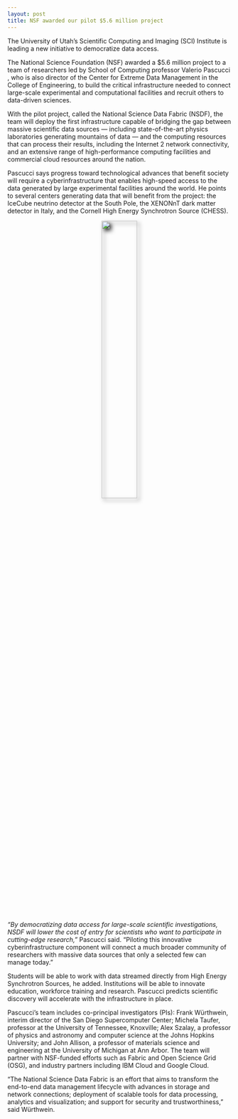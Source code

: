 ```yaml
---
layout: post
title: NSF awarded our pilot $5.6 million project
---
```


The University of Utah’s Scientific Computing and Imaging (SCI) Institute is leading a new initiative to democratize data access.

The National Science Foundation (NSF) awarded a $5.6 million project to a team of researchers led by School of Computing professor Valerio Pascucci , who is also director of the Center for Extreme Data Management in the College of Engineering, to build the critical infrastructure needed to connect large-scale experimental and computational facilities and recruit others to data-driven sciences.

With the pilot project, called the National Science Data Fabric (NSDF), the team will deploy the first infrastructure capable of bridging the gap between massive scientific data sources — including state-of-the-art physics laboratories generating mountains of data — and the computing resources that can process their results, including the Internet 2 network connectivity, and an extensive range of high-performance computing facilities and commercial cloud resources around the nation.

Pascucci says progress toward technological advances that benefit society will require a cyberinfrastructure that enables high-speed access to the data generated by large experimental facilities around the world. He points to several centers generating data that will benefit from the project: the IceCube neutrino detector at the South Pole, the XENONnT dark matter detector in Italy, and the Cornell High Energy Synchrotron Source (CHESS).


<p align=center>
<img src="../../../assets/images/people/pascucci.png" width="40%" style="filter: drop-shadow(5px 5px 5px #222);"> 
</p> 


*“By democratizing data access for large-scale scientific investigations, NSDF will lower the cost of entry for scientists who want to participate in cutting-edge research,”* Pascucci said. “Piloting this innovative cyberinfrastructure component will connect a much broader community of researchers with massive data sources that only a selected few can manage today.”

Students will be able to work with data streamed directly from High Energy Synchrotron Sources, he added. Institutions will be able to innovate education, workforce training and research. Pascucci predicts scientific discovery will accelerate with the infrastructure in place.

Pascucci’s team includes co-principal investigators (PIs): Frank Würthwein, interim director of the San Diego Supercomputer Center; Michela Taufer, professor at the University of Tennessee, Knoxville; Alex Szalay, a professor of physics and astronomy and computer science at the Johns Hopkins University; and John Allison, a professor of materials science and engineering at the University of Michigan at Ann Arbor. The team will partner with NSF-funded efforts such as Fabric and Open Science Grid (OSG), and industry partners including IBM Cloud and Google Cloud.

“The National Science Data Fabric is an effort that aims to transform the end-to-end data management lifecycle with advances in storage and network connections; deployment of scalable tools for data processing, analytics and visualization; and support for security and trustworthiness,” said Würthwein.
